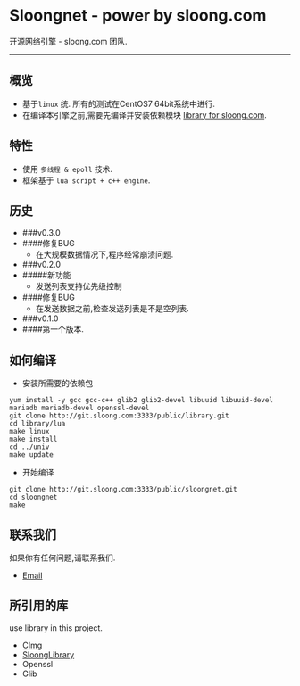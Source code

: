 # Sloongnet - power by sloong.com
开源网络引擎 - sloong.com 团队.

***

## 概览
* 基于`linux` 统. 所有的测试在CentOS7 64bit系统中进行.
* 在编译本引擎之前,需要先编译并安装依赖模块 [library for sloong.com](https://git.sloong.com/public/library).

## 特性
* 使用 `多线程 & epoll` 技术.
* 框架基于 `lua script + c++ engine`.

## 历史
* ###v0.3.0
 * ####修复BUG
   * 在大规模数据情况下,程序经常崩溃问题.
* ###v0.2.0
 * #####新功能
   *  发送列表支持优先级控制
 * ####修复BUG
   *  在发送数据之前,检查发送列表是不是空列表.
* ###v0.1.0
 * ####第一个版本.

## 如何编译
* 安装所需要的依赖包
```
yum install -y gcc gcc-c++ glib2 glib2-devel libuuid libuuid-devel mariadb mariadb-devel openssl-devel  
git clone http://git.sloong.com:3333/public/library.git  
cd library/lua
make linux
make install
cd ../univ
make update
```
* 开始编译
```
git clone http://git.sloong.com:3333/public/sloongnet.git
cd sloongnet
make
```


## 联系我们
如果你有任何问题,请联系我们.

* [Email](wcb@sloong.com)

## 所引用的库
use library in this project.

* [CImg](https://git.sloong.com/wcb/CImg) 
* [SloongLibrary](https://git.sloong.com/public/library)
* Openssl
* Glib